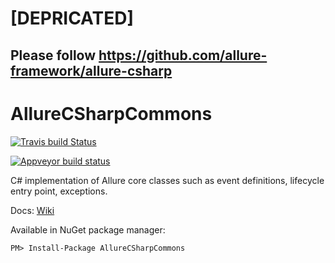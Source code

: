 # [DEPRICATED]
## Please follow https://github.com/allure-framework/allure-csharp
AllureCSharpCommons
=====================
[![Travis build Status](https://travis-ci.org/allure-framework/allure-csharp-commons.svg)](https://travis-ci.org/allure-framework/allure-csharp-commons)

[![Appveyor build status](https://ci.appveyor.com/api/projects/status/5vrrrslpxr8tap8m?svg=true)](https://ci.appveyor.com/project/ilya-murzinov/allure-csharp-commons)

C# implementation of Allure core classes such as event definitions, lifecycle entry point, exceptions.

Docs: [Wiki](https://github.com/allure-framework/allure-csharp-commons/wiki)

Available in NuGet package manager:
```
PM> Install-Package AllureCSharpCommons
```
